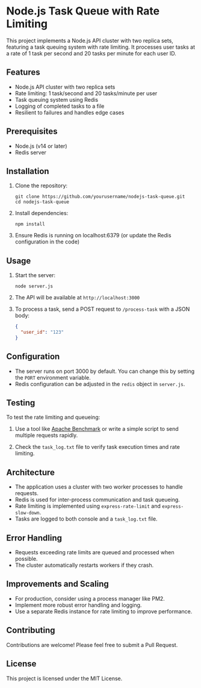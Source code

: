# Node.js Task Queue with Rate Limiting

This project implements a Node.js API cluster with two replica sets, featuring a task queuing system with rate limiting. It processes user tasks at a rate of 1 task per second and 20 tasks per minute for each user ID.

## Features

- Node.js API cluster with two replica sets
- Rate limiting: 1 task/second and 20 tasks/minute per user
- Task queuing system using Redis
- Logging of completed tasks to a file
- Resilient to failures and handles edge cases

## Prerequisites

- Node.js (v14 or later)
- Redis server

## Installation

1. Clone the repository:
   ```
   git clone https://github.com/yourusername/nodejs-task-queue.git
   cd nodejs-task-queue
   ```

2. Install dependencies:
   ```
   npm install
   ```

3. Ensure Redis is running on localhost:6379 (or update the Redis configuration in the code)

## Usage

1. Start the server:
   ```
   node server.js
   ```

2. The API will be available at `http://localhost:3000`

3. To process a task, send a POST request to `/process-task` with a JSON body:
   ```json
   {
     "user_id": "123"
   }
   ```

## Configuration

- The server runs on port 3000 by default. You can change this by setting the `PORT` environment variable.
- Redis configuration can be adjusted in the `redis` object in `server.js`.

## Testing

To test the rate limiting and queueing:

1. Use a tool like [Apache Benchmark](https://httpd.apache.org/docs/2.4/programs/ab.html) or write a simple script to send multiple requests rapidly.

2. Check the `task_log.txt` file to verify task execution times and rate limiting.

## Architecture

- The application uses a cluster with two worker processes to handle requests.
- Redis is used for inter-process communication and task queueing.
- Rate limiting is implemented using `express-rate-limit` and `express-slow-down`.
- Tasks are logged to both console and a `task_log.txt` file.

## Error Handling

- Requests exceeding rate limits are queued and processed when possible.
- The cluster automatically restarts workers if they crash.

## Improvements and Scaling

- For production, consider using a process manager like PM2.
- Implement more robust error handling and logging.
- Use a separate Redis instance for rate limiting to improve performance.

## Contributing

Contributions are welcome! Please feel free to submit a Pull Request.

## License

This project is licensed under the MIT License.